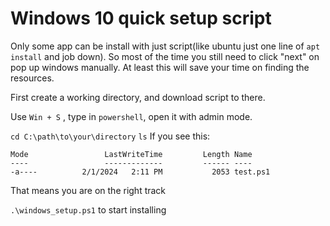 # Windows 10 quick setup script

Only some app can be install with just script(like ubuntu just one line of ```apt install``` and job down). So most of the time you still need to click "next" on pop up windows manually.
At least this will save your time on finding the resources.

First create a working directory, and download script to there.

Use ```Win + S``` , type in ```powershell```, open it with admin mode.

```cd C:\path\to\your\directory```
```ls```
If you see this:
```
Mode                 LastWriteTime         Length Name
----                 -------------         ------ ----
-a----          2/1/2024   2:11 PM           2053 test.ps1
```
That means you are on the right track

``` .\windows_setup.ps1 ``` to start installing
